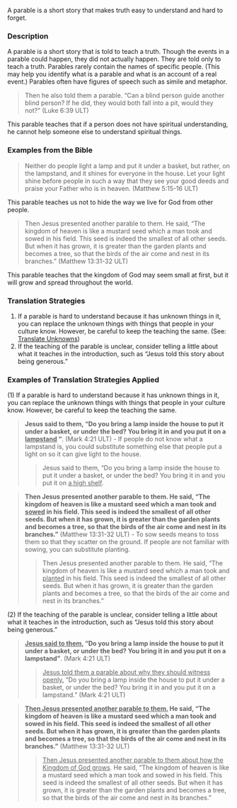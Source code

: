 
A parable is a short story that makes truth easy to understand and hard to forget.

### Description

A parable is a short story that is told to teach a truth. Though the events in a parable could happen, they did not actually happen. They are told only to teach a truth. Parables rarely contain the names of specific people. (This may help you identify what is a parable and what is an account of a real event.) Parables often have figures of speech such as simile and metaphor.
> Then he also told them a parable. “Can a blind person guide another blind person? If he did, they would both fall into a pit, would they not?” (Luke 6:39 ULT)

This parable teaches that if a person does not have spiritual understanding, he cannot help someone else to understand spiritual things.

### Examples from the Bible

> Neither do people light a lamp and put it under a basket, but rather, on the lampstand, and it shines for everyone in the house. Let your light shine before people in such a way that they see your good deeds and praise your Father who is in heaven. (Matthew 5:15-16 ULT)

This parable teaches us not to hide the way we live for God from other people.
> Then Jesus presented another parable to them. He said, “The kingdom of heaven is like a mustard seed which a man took and sowed in his field. This seed is indeed the smallest of all other seeds. But when it has grown, it is greater than the garden plants and becomes a tree, so that the birds of the air come and nest in its branches.” (Matthew 13:31-32 ULT)

This parable teaches that the kingdom of God may seem small at first, but it will grow and spread throughout the world.

### Translation Strategies

1. If a parable is hard to understand because it has unknown things in it, you can replace the unknown things with things that people in your culture know. However, be careful to keep the teaching the same. (See: [Translate Unknowns](../translate-unknown/01.md))
1. If the teaching of the parable is unclear, consider telling a little about what it teaches in the introduction, such as “Jesus told this story about being generous.”

### Examples of Translation Strategies Applied

(1) If a parable is hard to understand because it has unknown things in it, you can replace the unknown things with things that people in your culture know. However, be careful to keep the teaching the same.

> **Jesus said to them, “Do you bring a lamp inside the house to put it under a basket, or under the bed? You bring it in and you put it on a <u>lampstand</u> “**. (Mark 4:21 ULT) - If people do not know what a lampstand is, you could substitute something else that people put a light on so it can give light to the house.
>> Jesus said to them, “Do you bring a lamp inside the house to put it under a basket, or under the bed? You bring it in and you put it on <u>a high shelf</u>.

> **Then Jesus presented another parable to them. He said, “The kingdom of heaven is like a mustard seed which a man took and <u>sowed</u> in his field. This seed is indeed the smallest of all other seeds. But when it has grown, it is greater than the garden plants and becomes a tree, so that the birds of the air come and nest in its branches.”** (Matthew 13:31-32 ULT) - To sow seeds means to toss them so that they scatter on the ground. If people are not familiar with sowing, you can substitute planting.
>> Then Jesus presented another parable to them. He said, “The kingdom of heaven is like a mustard seed which a man took and <u>planted</u> in his field. This seed is indeed the smallest of all other seeds. But when it has grown, it is greater than the garden plants and becomes a tree, so that the birds of the air come and nest in its branches.”

(2) If the teaching of the parable is unclear, consider telling a little about what it teaches in the introduction, such as “Jesus told this story about being generous.”

> **<u>Jesus said to them</u>, “Do you bring a lamp inside the house to put it under a basket, or under the bed? You bring it in and you put it on a lampstand”**. (Mark 4:21 ULT)
>> <u>Jesus told them a parable about why they should witness openly.</u> “Do you bring a lamp inside the house to put it under a basket, or under the bed? You bring it in and you put it on a lampstand.” (Mark 4:21 ULT)

> **<u>Then Jesus presented another parable to them.</u> He said, “The kingdom of heaven is like a mustard seed which a man took and sowed in his field. This seed is indeed the smallest of all other seeds. But when it has grown, it is greater than the garden plants and becomes a tree, so that the birds of the air come and nest in its branches.”** (Matthew 13:31-32 ULT)
>> <u>Then Jesus presented another parable to them about how the Kingdom of God grows</u>. He said, “The kingdom of heaven is like a mustard seed which a man took and sowed in his field. This seed is indeed the smallest of all other seeds. But when it has grown, it is greater than the garden plants and becomes a tree, so that the birds of the air come and nest in its branches.”

